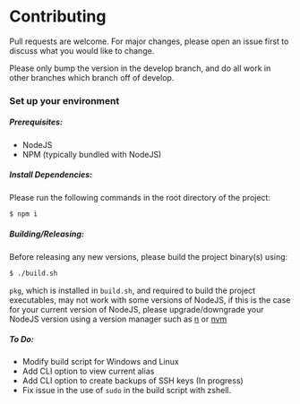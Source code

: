 # Contributing
Pull requests are welcome. For major changes, please open an issue first to
discuss what you would like to change.

Please only bump the version in the develop branch, and do all work in other branches
which branch off of develop.

### Set up your environment
##### Prerequisites:
- NodeJS
- NPM (typically bundled with NodeJS)

##### Install Dependencies:
Please run the following commands in the root directory of the project:
```bash
$ npm i
```

##### Building/Releasing:
Before releasing any new versions, please build the project binary(s) using:
```bash
$ ./build.sh
```
`pkg`, which is installed in `build.sh`, and required to build the project executables,
may not work with some versions of NodeJS, if this is the case for your current
version of NodeJS, please upgrade/downgrade your NodeJS version using a version
manager such as [n](https://www.npmjs.com/package/n) or [nvm](https://github.com/nvm-sh/nvm)

##### To Do:
- Modify build script for Windows and Linux
- Add CLI option to view current alias
- Add CLI option to create backups of SSH keys (In progress)
- Fix issue in the use of `sudo` in the build script with zshell.
